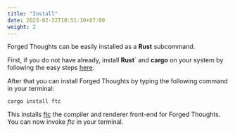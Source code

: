 ```yaml
---
title: "Install"
date: 2023-02-22T10:51:10+07:00
weight: 2
---
```


Forged Thoughts can be easily installed as a **Rust** subcommand.

First, if you do not have already, install **Rust**` and **cargo** on your system by following the easy steps [here](https://www.rust-lang.org/tools/install).

After that you can install Forged Thoughts by typing the following command in your terminal:

```shell
cargo install ftc
```

This installs [ftc](https://crates.io/crates/ftc) the compiler and renderer front-end for Forged Thoughts. You can now invoke *ftc* in your terminal.
